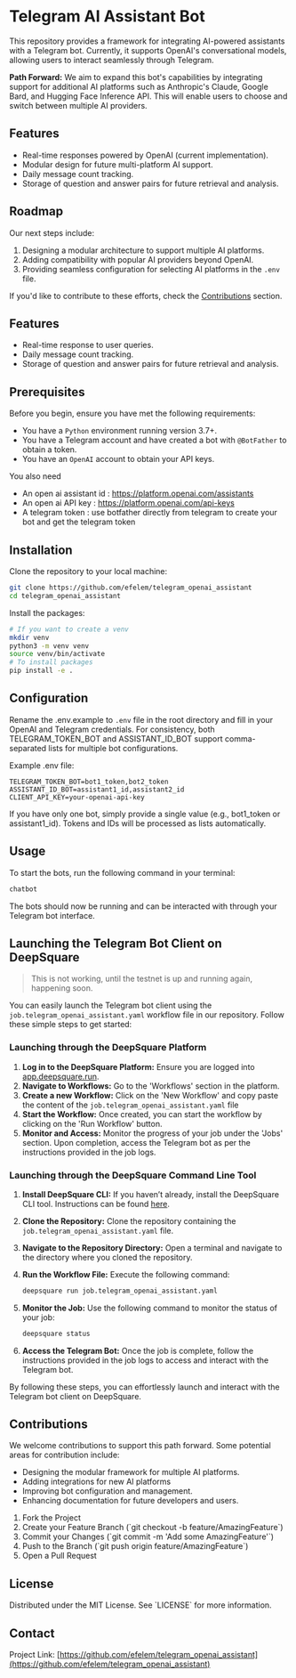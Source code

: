 # Telegram AI Assistant Bot

This repository provides a framework for integrating AI-powered assistants with a Telegram bot. Currently, it supports OpenAI's conversational models, allowing users to interact seamlessly through Telegram.

**Path Forward:** We aim to expand this bot's capabilities by integrating support for additional AI platforms such as Anthropic's Claude, Google Bard, and Hugging Face Inference API. This will enable users to choose and switch between multiple AI providers.

## Features

- Real-time responses powered by OpenAI (current implementation).
- Modular design for future multi-platform AI support.
- Daily message count tracking.
- Storage of question and answer pairs for future retrieval and analysis.

## Roadmap

Our next steps include:
1. Designing a modular architecture to support multiple AI platforms.
2. Adding compatibility with popular AI providers beyond OpenAI.
3. Providing seamless configuration for selecting AI platforms in the `.env` file.

If you'd like to contribute to these efforts, check the [Contributions](#contributions) section.

## Features

- Real-time response to user queries.
- Daily message count tracking.
- Storage of question and answer pairs for future retrieval and analysis.

## Prerequisites

Before you begin, ensure you have met the following requirements:

- You have a `Python` environment running version 3.7+.
- You have a Telegram account and have created a bot with `@BotFather` to obtain a token.
- You have an `OpenAI` account to obtain your API keys.

You also need 

- An open ai assistant id : https://platform.openai.com/assistants
- An open ai API key : https://platform.openai.com/api-keys
- A telegram token : use botfather directly from telegram to create your bot and get the telegram token

## Installation

Clone the repository to your local machine:

```bash
git clone https://github.com/efelem/telegram_openai_assistant
cd telegram_openai_assistant
```

Install the packages:

```bash
# If you want to create a venv
mkdir venv
python3 -m venv venv
source venv/bin/activate
# To install packages
pip install -e .
```

## Configuration

Rename the .env.example to `.env` file in the root directory and fill in your OpenAI and Telegram credentials. For consistency, both TELEGRAM_TOKEN_BOT and ASSISTANT_ID_BOT support comma-separated lists for multiple bot configurations.

Example .env file:

```env
TELEGRAM_TOKEN_BOT=bot1_token,bot2_token
ASSISTANT_ID_BOT=assistant1_id,assistant2_id
CLIENT_API_KEY=your-openai-api-key
```

If you have only one bot, simply provide a single value (e.g., bot1_token or assistant1_id).
Tokens and IDs will be processed as lists automatically.

## Usage

To start the bots, run the following command in your terminal:

```bash
chatbot
```

The bots should now be running and can be interacted with through your Telegram bot interface.

## Launching the Telegram Bot Client on DeepSquare

> This is not working, until the testnet is up and running again, happening soon.

You can easily launch the Telegram bot client using the `job.telegram_openai_assistant.yaml` workflow file in our repository. Follow these simple steps to get started:

### Launching through the DeepSquare Platform

1. **Log in to the DeepSquare Platform:** Ensure you are logged into [app.deepsquare.run](https://app.deepsquare.run).
2. **Navigate to Workflows:** Go to the 'Workflows' section in the platform.
3. **Create a new Workflow:** Click on the 'New Workflow' and copy paste the content of the `job.telegram_openai_assistant.yaml` file
4. **Start the Workflow:** Once created, you can start the workflow by clicking on the 'Run Workflow' button.
5. **Monitor and Access:** Monitor the progress of your job under the 'Jobs' section. Upon completion, access the Telegram bot as per the instructions provided in the job logs.

### Launching through the DeepSquare Command Line Tool

1. **Install DeepSquare CLI:** If you haven’t already, install the DeepSquare CLI tool. Instructions can be found [here](https://docs.deepsquare.run/cli/installation).
2. **Clone the Repository:** Clone the repository containing the `job.telegram_openai_assistant.yaml` file.
3. **Navigate to the Repository Directory:** Open a terminal and navigate to the directory where you cloned the repository.
4. **Run the Workflow File:** Execute the following command:

    ```bash
    deepsquare run job.telegram_openai_assistant.yaml
    ```

5. **Monitor the Job:** Use the following command to monitor the status of your job:

    ```bash
    deepsquare status
    ```

6. **Access the Telegram Bot:** Once the job is complete, follow the instructions provided in the job logs to access and interact with the Telegram bot.

By following these steps, you can effortlessly launch and interact with the Telegram bot client on DeepSquare.




## Contributions

We welcome contributions to support this path forward. Some potential areas for contribution include:

- Designing the modular framework for multiple AI platforms.
- Adding integrations for new AI platforms
- Improving bot configuration and management.
- Enhancing documentation for future developers and users.

1. Fork the Project
2. Create your Feature Branch (\`git checkout -b feature/AmazingFeature\`)
3. Commit your Changes (\`git commit -m 'Add some AmazingFeature'\`)
4. Push to the Branch (\`git push origin feature/AmazingFeature\`)
5. Open a Pull Request

## License

Distributed under the MIT License. See \`LICENSE\` for more information.

## Contact

Project Link: [https://github.com/efelem/telegram_openai_assistant](https://github.com/efelem/telegram_openai_assistant)

